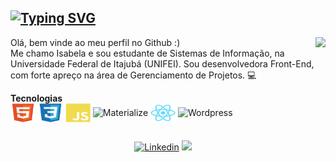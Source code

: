 [![Typing SVG](https://readme-typing-svg.herokuapp.com?color=74CFED&center=true&vCenter=true&width=1000&lines=%3C+Hello+World+%2F%3E)](https://git.io/typing-svg)
-

<div>
  <img height="180em"  align="right" src="https://media.giphy.com/media/e0AruSSbMgYUzKnaVA/giphy.gif">
  <div>
    <p>Olá, bem vinde ao meu perfil no Github :) <br>
      Me chamo Isabela e sou estudante de Sistemas de Informação, na Universidade Federal de Itajubá (UNIFEI). Sou desenvolvedora Front-End, com forte apreço na área de Gerenciamento de Projetos. 💻
</p>
  </div>
</div>

<div>
  <b>Tecnologias</b>
  <div style="display: inline_block">
    <img align="center" alt="HTML" height="30" width="40" src="https://raw.githubusercontent.com/devicons/devicon/master/icons/html5/html5-original.svg">
    <img align="center" alt="CSS" height="30" width="40" src="https://raw.githubusercontent.com/devicons/devicon/master/icons/css3/css3-original.svg">
    <img align="center" alt="Js" height="30" width="40" src="https://raw.githubusercontent.com/devicons/devicon/master/icons/javascript/javascript-plain.svg">
    <img align="center" alt="Materialize" height="30" width="40" src="https://user-images.githubusercontent.com/28874379/129633227-6d798169-db75-4b90-bdf0-2e89b9894fd3.png">
    <img align="center" alt="React" height="30" width="40" src="https://raw.githubusercontent.com/devicons/devicon/master/icons/react/react-original.svg">
    <img align="center" alt="Wordpress" height="30" src="https://user-images.githubusercontent.com/28874379/129623370-c65bff5a-916f-44b1-814f-c8e76bd958b1.png">
  </div>
</div>

##

<div align="center">
  <a href="https://www.linkedin.com/in/souza-isa" target="_blank"><img alt="Linkedin" height="40" src="https://user-images.githubusercontent.com/28874379/129626974-62dc3149-9e2e-4c8f-b114-f1e8868182fa.png"></a>
  <a href="mailto:souza.isa96@gmail.com" target="_blank"><img alta="Gmail" height="40" src="https://user-images.githubusercontent.com/28874379/129626983-a829c6a2-1b59-449c-bd8c-34b7f66534c0.png"></a>
  
</div>


